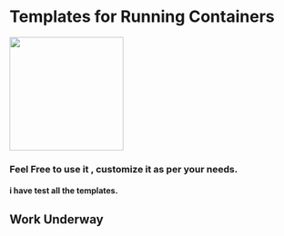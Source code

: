 # Templates for Running Containers 

<img src="https://github.com/user-attachments/assets/7d693488-cf7f-4c28-a127-840426f05747" width="200"/>


### Feel Free to use it , customize it as per your needs.

#### i have test all the templates.

## Work Underway 
